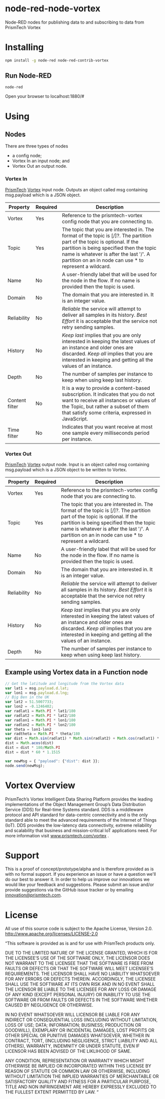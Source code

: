 # node-red-node-vortex
Node-RED nodes for publishing data to and subscribing to data from PrismTech Vortex

# Installing
```bash
npm install -g node-red node-red-contrib-vortex
``` 

## Run Node-RED
```bash
node-red
```

Open your browser to localhost:1880/#

# Using
## Nodes
There are three types of nodes 
* a config node; 
* Vortex In an input node; and 
* Vortex Out an output node.

### Vortex In
[PrismTech](http://www.prismtech.com) [Vortex](http://www.prismtech.com/vortex) input node.
Outputs an object called msg containing msg.payload which is a JSON object.

| Property | Required | Description |
|----------|----------|-------------|
| Vortex | Yes | Reference to the prismtech-vortex config node that you are connecting to. |
| Topic | Yes | The topic that you are interested in. The format of the topic is [<partition>/]?<topic name>. The partition part of the topic is optional. If the partition is being specified then the topic name is whatever is after the last '/'. A partition on an in node can use * to represent a wildcard. |
| Name | No | A user-friendly label that will be used for the node in the flow. If no name is provided then the topic is used. |
| Domain | No | The domain that you are interested in. It is an integer value. |
| Reliability | No | *Reliable* the service will attempt to deliver all samples in its history. *Best Effort* it is acceptable that the service not retry sending samples. |
| History | No | *Keep last* implies that you are only interested in keeping the latest <depth> values of an instance and older ones are discarded. *Keep all* implies that you are interested in keeping and getting all the values of an instance. |
| Depth | No | The number of samples per instance to keep when using keep last history. |
| Content filter | No | It is a way to provide a content-based subscription. It indicates that you do not want to receive all instances or values of the Topic, but rather a subset of them that satisfy some criteria, expressed in JavaScript. |
| Time filter | No | Indicates that you want receive at most one sample every <this value> milliseconds period per instance. |

### Vortex Out
[PrismTech](http://www.prismtech.com) [Vortex](http://www.prismtech.com/vortex) output node.
Input is an object called msg containing msg.payload which is a JSON object to be written to Vortex.

| Property | Required | Description |
|----------|----------|-------------|
| Vortex | Yes | Reference to the prismtech-vortex config node that you are connecting to. |
| Topic | Yes | The topic that you are interested in. The format of the topic is [<partition>/]?<topic name>. The partition part of the topic is optional. If the partition is being specified then the topic name is whatever is after the last '/'. A partition on an in node can use * to represent a wildcard. |
| Name | No | A user-friendly label that will be used for the node in the flow. If no name is provided then the topic is used. |
| Domain | No | The domain that you are interested in. It is an integer value. |
| Reliability | No | *Reliable* the service will attempt to deliver all samples in its history. *Best Effort* it is acceptable that the service not retry sending samples. |
| History | No | *Keep last* implies that you are only interested in keeping the latest <depth> values of an instance and older ones are discarded. *Keep all* implies that you are interested in keeping and getting all the values of an instance. |
| Depth | No | The number of samples per instance to keep when using keep last history. |

## Example using Vortex data in a Function node
```javascript
// Get the latitude and longitude from the Vortex data
var lat1 = msg.payload.d.lat;
var lon1 = msg.payload.d.lng;
// Big Ben in the UK
var lat2 = 51.5007733;
var lon2 = -0.1246402;
var radlat1 = Math.PI * lat1/180
var radlat2 = Math.PI * lat2/180
var radlon1 = Math.PI * lon1/180
var radlon2 = Math.PI * lon2/180
var theta = lon1-lon2
var radtheta = Math.PI * theta/180
var dist = Math.sin(radlat1) * Math.sin(radlat2) + Math.cos(radlat1) * Math.cos(radlat2) * Math.cos(radtheta);
dist = Math.acos(dist)
dist = dist * 180/Math.PI
dist = dist * 60 * 1.1515

var newMsg = { "payload": {"dist": dist }};
node.send(newMsg);
```

# Vortex Overview
PrismTech’s Vortex Intelligent Data Sharing Platform provides the leading implementations of the Object Management Group’s Data Distribution Service (DDS) for Real-time Systems standard. DDS is a middleware protocol and API standard for data-centric connectivity and is the only standard able to meet the advanced requirements of the Internet of Things (IoT). DDS provides the low-latency data connectivity, extreme reliability and scalability that business and mission-critical IoT applications need. For more information visit www.prismtech.com/vortex .

# Support
This is a proof of concept/prototype/alpha and is therefore provided as is with no formal support. If you experience an issue or have a question we'll do our best to answer it. In order to help us improve our innovations we would like your feedback and suggestions. Please submit an issue and/or provide suggestions via the GitHub issue tracker or by emailing innovation@prismtech.com.

# License
All use of this source code is subject to the Apache License, Version 2.0. http://www.apache.org/licenses/LICENSE-2.0

“This software is provided as is and for use with PrismTech products only.

DUE TO THE LIMITED NATURE OF THE LICENSE GRANTED, WHICH IS FOR THE LICENSEE’S USE OF THE SOFTWARE ONLY, THE LICENSOR DOES NOT WARRANT TO THE LICENSEE THAT THE SOFTWARE IS FREE FROM FAULTS OR DEFECTS OR THAT THE SOFTWARE WILL MEET LICENSEE’S REQUIREMENTS.  THE LICENSOR SHALL HAVE NO LIABILITY WHATSOEVER FOR ANY ERRORS OR DEFECTS THEREIN.  ACCORDINGLY, THE LICENSEE SHALL USE THE SOFTWARE AT ITS OWN RISK AND IN NO EVENT SHALL THE LICENSOR BE LIABLE TO THE LICENSEE FOR ANY LOSS OR DAMAGE OF ANY KIND (EXCEPT PERSONAL INJURY) OR INABILITY TO USE THE SOFTWARE OR FROM FAULTS OR DEFECTS IN THE SOFTWARE WHETHER CAUSED BY NEGLIGENCE OR OTHERWISE.

IN NO EVENT WHATSOEVER WILL LICENSOR BE LIABLE FOR ANY INDIRECT OR CONSEQUENTIAL LOSS (INCLUDING WITHOUT LIMITATION, LOSS OF USE; DATA; INFORMATION; BUSINESS; PRODUCTION OR GOODWILL), EXEMPLARY OR INCIDENTAL DAMAGES, LOST PROFITS OR OTHER SPECIAL OR PUNITIVE DAMAGES WHATSOEVER, WHETHER IN CONTRACT, TORT, (INCLUDING NEGLIGENCE, STRICT LIABILITY AND ALL OTHERS), WARRANTY, INDEMNITY OR UNDER STATUTE, EVEN IF LICENSOR HAS BEEN ADVISED OF THE LIKLIHOOD OF SAME.

ANY CONDITION, REPRESENTATION OR WARRANTY WHICH MIGHT OTHERWISE BE IMPLIED OR INCORPORATED WITHIN THIS LICENSE BY REASON OF STATUTE OR COMMON LAW OR OTHERWISE, INCLUDING WITHOUT LIMITATION THE IMPLIED WARRANTIES OF MERCHANTABLE OR SATISFACTORY QUALITY AND FITNESS FOR A PARTICULAR PURPOSE, TITLE AND NON INFRINGEMENT ARE HEREBY EXPRESSLY EXCLUDED TO THE FULLEST EXTENT PERMITTED BY LAW. “
